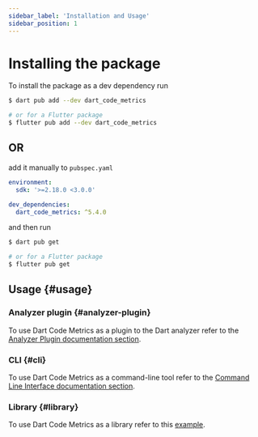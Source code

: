 ```yaml
---
sidebar_label: 'Installation and Usage'
sidebar_position: 1
---
```


# Installing the package

To install the package as a dev dependency run

```sh
$ dart pub add --dev dart_code_metrics

# or for a Flutter package
$ flutter pub add --dev dart_code_metrics
```

## OR

add it manually to `pubspec.yaml`

```yaml title="pubspec.yaml"
environment:
  sdk: '>=2.18.0 <3.0.0'

dev_dependencies:
  dart_code_metrics: ^5.4.0
```

and then run

```sh
$ dart pub get

# or for a Flutter package
$ flutter pub get
```

## Usage {#usage}

### Analyzer plugin {#analyzer-plugin}

To use Dart Code Metrics as a plugin to the Dart analyzer refer to the [Analyzer Plugin documentation section](../analyzer-plugin.md).

### CLI {#cli}

To use Dart Code Metrics as a command-line tool refer to the [Command Line Interface documentation section](../cli).

### Library {#library}

To use Dart Code Metrics as a library refer to this [example](https://github.com/dart-code-checker/dart-code-metrics/blob/master/example/lib/main.dart).
